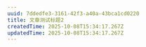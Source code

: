 ```yaml
---
uuid: 7ddedfe3-3161-42f3-a40a-43bca1cd0220
title: 文章测试标题2
createdTime: 2025-10-08T15:34:17.267Z
updatedTime: 2025-10-08T15:34:17.267Z
---
```


